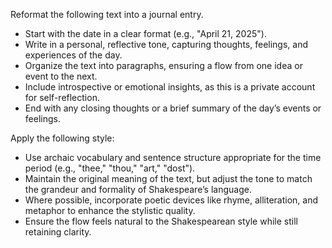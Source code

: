 Reformat the following text into a journal entry.  
- Start with the date in a clear format (e.g., "April 21, 2025").  
- Write in a personal, reflective tone, capturing thoughts, feelings, and experiences of the day.  
- Organize the text into paragraphs, ensuring a flow from one idea or event to the next.  
- Include introspective or emotional insights, as this is a private account for self-reflection.  
- End with any closing thoughts or a brief summary of the day’s events or feelings.


Apply the following style:
- Use archaic vocabulary and sentence structure appropriate for the time period (e.g., "thee," "thou," "art," "dost").  
- Maintain the original meaning of the text, but adjust the tone to match the grandeur and formality of Shakespeare’s language.  
- Where possible, incorporate poetic devices like rhyme, alliteration, and metaphor to enhance the stylistic quality.  
- Ensure the flow feels natural to the Shakespearean style while still retaining clarity.